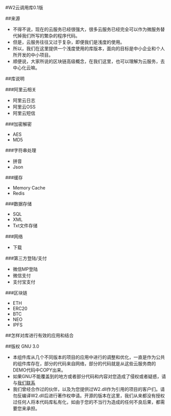 
#W2云调用库0.1版

##来源
* 不得不说，现在的云服务已经很强大，很多云服务已经完全可以作为微服务替代掉我们所写的繁杂的程序代码。
* 但是，云服务往往又过于复杂，即便我们是浅度的使用。
* 所以，我们在这里提供一个浅度使用的库版本，面向的目标是中小企业和个人所开发的中小项目。
* 顺便说，大家所说的区块链高级概念，在我们这里，也可以理解为云服务，去中心化云嘛。


##库说明

###阿里云相关
* 阿里云日志
* 阿里云OSS
* 阿里云短信

###加密解密
* AES
* MD5

###字符串处理
* 拼音
* Json

###缓存
* Memory Cache
* Redis

###数据存储
* SQL
* XML
* Txt文件存储

###网络
* 下载

###第三方登陆/支付
* 微信MP登陆
* 微信支付
* 支付宝支付

###区块链
* ETH
* ERC20
* BTC
* NEO
* IPFS



##怎样对库进行有效的应用和结合

##版权 GNU 3.0
* 本组件库从几个不同版本的项目的应用中进行的调整和优化，一直是作为公共的组件库存在，部分的代码来自网络，部分的代码就是从这些云服务商的DEMO代码中COPY出来。
* 如果GNU不能覆盖到的地方或者部分代码和内容对您造成了侵权或者疑惑，请与[我们联系](mailto:odin@qiangtu.com)
* 我们曾经合作过的伙伴，以及为您提供过W2.dll作为引用的项目的客户们。请勿反编译W2.dll后进行著作权申请。开源的版本在这里，我们从来都没有授权过任何人将本代码库私有化，如由于您的不当行为造成的任何不良后果，都需要您来承担。
